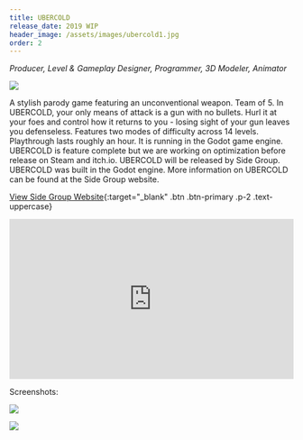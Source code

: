 ```yaml
---
title: UBERCOLD
release_date: 2019 WIP
header_image: /assets/images/ubercold1.jpg
order: 2
---
```

_Producer, Level & Gameplay Designer, Programmer, 3D Modeler, Animator_
<br>

![](/assets/images/ubercold4.jpg)

A stylish parody game featuring an unconventional weapon. Team of 5. In UBERCOLD, your only means of attack is a gun with no bullets. Hurl it at your foes and control how it returns to you - losing sight of your gun leaves you defenseless. Features two modes of difficulty across 14 levels. Playthrough lasts roughly an hour. It is running in the Godot game engine. UBERCOLD is feature complete but we are working on optimization before release on Steam and itch.io. UBERCOLD will be released by Side Group. UBERCOLD was built in the Godot engine. More information on UBERCOLD can be found at the Side Group website.

[View Side Group Website](https://sidegroupgames.com){:target="_blank" .btn .btn-primary .p-2 .text-uppercase}

<style>.embed-container { position: relative; padding-bottom: 56.25%; height: 0; overflow: hidden; max-width: 100%; } .embed-container iframe, .embed-container object, .embed-container embed { position: absolute; top: 0; left: 0; width: 100%; height: 100%; }</style><div class='embed-container'><iframe src='https://player.vimeo.com/video/296369486' frameborder='0' webkitAllowFullScreen mozallowfullscreen allowFullScreen></iframe></div>

Screenshots:

![](/assets/images/ubercold3.jpg)

![](/assets/images/ubercold2.jpg)
